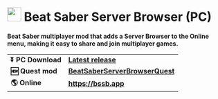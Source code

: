 <h1>
    <img src="https://raw.githubusercontent.com/roydejong/BeatSaberServerBrowser/master/Assets/icon.png" height="32"/>
    <span>Beat Saber Server Browser (PC)</span>
</h1>

**Beat Saber multiplayer mod that adds a Server Browser to the Online menu, making it easy to share and join multiplayer games.**



<table>
    <tr>
        <td><strong>⏬ PC Download</strong></td>
        <td><strong><a href="https://github.com/roydejong/BeatSaberServerBrowser/releases/latest" target="_self">Latest release</a></strong></td>
    </tr>
    <tr>
        <td><strong>🆕 Quest mod</strong></td>
        <td><strong><a href="https://github.com/EnderdracheLP/BeatSaberServerBrowserQuest/releases/latest" target="_self">BeatSaberServerBrowserQuest</a></strong></td>
    </tr>
    <tr>
        <td><strong>🌎 Online</strong></td>
        <td><strong><a href="https://bssb.app">https://bssb.app</a></strong></td>
    </tr>
</table>
